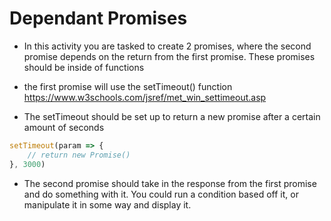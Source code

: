 # Dependant Promises

* In this activity you are tasked to create 2 promises, where the second promise depends on the return from the first promise. These promises should be inside of functions

* the first promise will use the setTimeout() function https://www.w3schools.com/jsref/met_win_settimeout.asp

* The setTimeout should be set up to return a new promise after a certain amount of seconds

```javascript
setTimeout(param => {
    // return new Promise()
}, 3000)
```

* The second promise should take in the response from the first promise and do something with it. You could run a condition based off it, or manipulate it in some way and display it.




